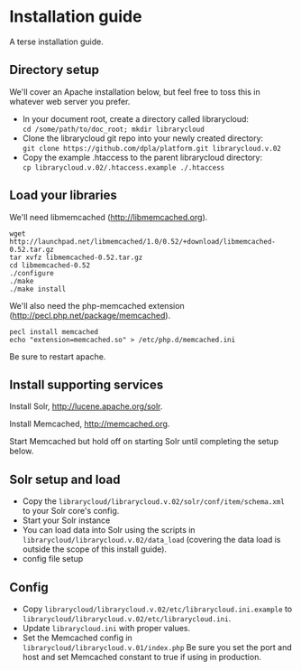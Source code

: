 Installation guide
=============

A terse installation guide.

Directory setup
-----

We'll cover an Apache installation below, but feel free to toss this in whatever web server you prefer.

* In your document root, create a directory called librarycloud:  
  `cd /some/path/to/doc_root; mkdir librarycloud`
* Clone the librarycloud git repo into your newly created directory:  
  `git clone https://github.com/dpla/platform.git librarycloud.v.02`
* Copy the example .htaccess to the parent librarycloud directory:  
  `cp librarycloud.v.02/.htaccess.example ./.htaccess`


Load your libraries
-----

We'll need libmemcached (http://libmemcached.org).

````
wget http://launchpad.net/libmemcached/1.0/0.52/+download/libmemcached-0.52.tar.gz
tar xvfz libmemcached-0.52.tar.gz
cd libmemcached-0.52
./configure
./make
./make install
````

We'll also need the php-memcached extension (http://pecl.php.net/package/memcached).

````
pecl install memcached
echo "extension=memcached.so" > /etc/php.d/memcached.ini
````

Be sure to restart apache.


Install supporting services
-----

Install Solr, http://lucene.apache.org/solr.

Install Memcached, http://memcached.org.

Start Memcached but hold off on starting Solr until completing the setup below.


Solr setup and load
-----

* Copy the `librarycloud/librarycloud.v.02/solr/conf/item/schema.xml` to your Solr core's config.
* Start your Solr instance
* You can load data into Solr using the scripts in `librarycloud/librarycloud.v.02/data_load` (covering the data load is outside the scope of this install guide).
* config file setup


Config
-----

* Copy `librarycloud/librarycloud.v.02/etc/librarycloud.ini.example` to `librarycloud/librarycloud.v.02/etc/librarycloud.ini`.
* Update `librarycloud.ini` with proper values.
* Set the Memcached config in `librarycloud/librarycloud.v.01/index.php`  Be sure you set the port and host and set Memcached constant to true if using in production.